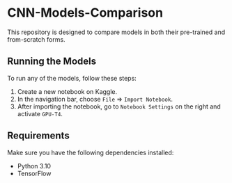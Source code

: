 # CNN-Models-Comparison

This repository is designed to compare models in both their pre-trained and from-scratch forms.

## Running the Models

To run any of the models, follow these steps:

1. Create a new notebook on Kaggle.
2. In the navigation bar, choose `File` => `Import Notebook`.
3. After importing the notebook, go to `Notebook Settings` on the right and activate `GPU-T4`.


## Requirements

Make sure you have the following dependencies installed:

- Python 3.10
- TensorFlow 

